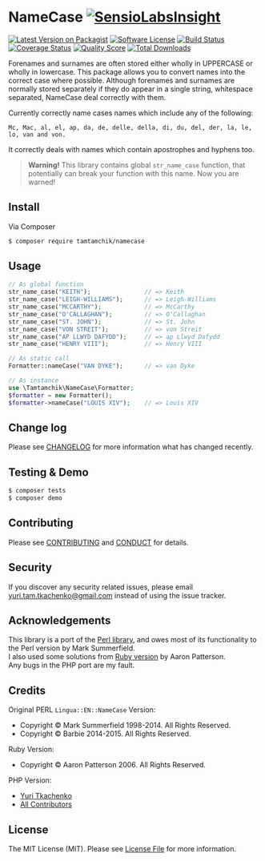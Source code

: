 # NameCase [![SensioLabsInsight](https://insight.sensiolabs.com/projects/660fea1e-d105-4064-9caa-f47e8a282f2a/small.png)](https://insight.sensiolabs.com/projects/660fea1e-d105-4064-9caa-f47e8a282f2a)

[![Latest Version on Packagist][ico-version]][link-packagist]
[![Software License][ico-license]](LICENSE.md)
[![Build Status][ico-travis]][link-travis]
[![Coverage Status][ico-scrutinizer]][link-scrutinizer]
[![Quality Score][ico-code-quality]][link-code-quality]
[![Total Downloads][ico-downloads]][link-downloads]

Forenames and surnames are often stored either wholly in UPPERCASE or wholly in lowercase. This package allows you to convert names into the correct case where possible. Although forenames and surnames are normally stored separately if they do appear in a single string, whitespace separated, NameCase deal correctly with them.  

Currently correctly name cases names which include any of the following:  

```
Mc, Mac, al, el, ap, da, de, delle, della, di, du, del, der, la, le, lo, van and von.
```

It correctly deals with names which contain apostrophes and hyphens too.

> **Warning!** This library contains global `str_name_case` function, that potentially can break your function with this name. Now you are warned!

## Install

Via Composer

``` bash
$ composer require tamtamchik/namecase
```

## Usage

``` php
// As global function
str_name_case("KEITH");               // => Keith
str_name_case("LEIGH-WILLIAMS");      // => Leigh-Williams
str_name_case("MCCARTHY");            // => McCarthy
str_name_case("O'CALLAGHAN");         // => O'Callaghan
str_name_case("ST. JOHN");            // => St. John
str_name_case("VON STREIT");          // => von Streit
str_name_case("AP LLWYD DAFYDD");     // => ap Llwyd Dafydd
str_name_case("HENRY VIII");          // => Henry VIII

// As static call
Formatter::nameCase("VAN DYKE");      // => van Dyke

// As instance
use \Tamtamchik\NameCase\Formatter;
$formatter = new Formatter();
$formatter->nameCase("LOUIS XIV");    // => Louis XIV
```

## Change log

Please see [CHANGELOG](CHANGELOG.md) for more information what has changed recently.

## Testing & Demo

``` bash
$ composer tests
$ composer demo
```

## Contributing

Please see [CONTRIBUTING](CONTRIBUTING.md) and [CONDUCT](CONDUCT.md) for details.

## Security

If you discover any security related issues, please email <yuri.tam.tkachenko@gmail.com> instead of using the issue tracker.

## Acknowledgements

This library is a port of the [Perl library](https://metacpan.org/release/BARBIE/Lingua-EN-NameCase-1.19), and owes most of its functionality to the Perl version by Mark Summerfield.  
I also used some solutions from [Ruby version](https://github.com/tenderlove/namecase) by Aaron Patterson.  
Any bugs in the PHP port are my fault.

## Credits

Original PERL `Lingua::EN::NameCase` Version: 

- Copyright &copy; Mark Summerfield 1998-2014. All Rights Reserved. 
- Copyright &copy; Barbie 2014-2015. All Rights Reserved.

Ruby Version: 

- Copyright &copy; Aaron Patterson 2006. All Rights Reserved.

PHP Version:

- [Yuri Tkachenko][link-author]
- [All Contributors][link-contributors]

## License

The MIT License (MIT). Please see [License File](LICENSE.md) for more information.

[ico-version]: https://img.shields.io/packagist/v/tamtamchik/namecase.svg?style=flat-square
[ico-license]: https://img.shields.io/badge/license-MIT-brightgreen.svg?style=flat-square
[ico-travis]: https://img.shields.io/travis/tamtamchik/namecase/master.svg?style=flat-square
[ico-scrutinizer]: https://img.shields.io/scrutinizer/coverage/g/tamtamchik/namecase.svg?style=flat-square
[ico-code-quality]: https://img.shields.io/scrutinizer/g/tamtamchik/namecase.svg?style=flat-square
[ico-downloads]: https://img.shields.io/packagist/dt/tamtamchik/namecase.svg?style=flat-square

[link-packagist]: https://packagist.org/packages/tamtamchik/namecase
[link-travis]: https://travis-ci.org/tamtamchik/namecase
[link-scrutinizer]: https://scrutinizer-ci.com/g/tamtamchik/namecase/code-structure
[link-code-quality]: https://scrutinizer-ci.com/g/tamtamchik/namecase
[link-downloads]: https://packagist.org/packages/tamtamchik/namecase
[link-author]: https://github.com/tamtamchik
[link-contributors]: ../../contributors
